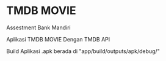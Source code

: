 # TMDB MOVIE

Assestment Bank Mandiri

Aplikasi TMDB MOVIE Dengan TMDB API

Build Aplikasi .apk berada di "app/build/outputs/apk/debug/"
